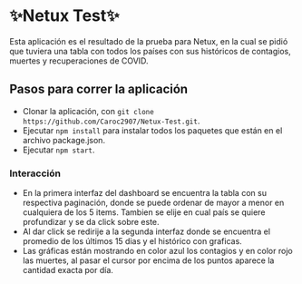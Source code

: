 #  ✨Netux Test✨

Esta aplicación es el resultado de la prueba para Netux, en la cual se pidió que tuviera una tabla con todos los países con sus históricos de contagios, muertes y recuperaciones de COVID.

## Pasos para correr la aplicación

- Clonar la aplicación, con `git clone https://github.com/Caroc2907/Netux-Test.git`.
- Ejecutar `npm install` para instalar todos los paquetes que están en el archivo package.json. 
- Ejecutar `npm start`.

### Interacción
- En la primera interfaz del dashboard se encuentra la tabla con su respectiva paginación, donde se puede ordenar de mayor a menor en cualquiera de los 5 items. Tambien se elije en cual país se quiere profundizar y se da click sobre este.
- Al dar  click se redirije a la segunda interfaz donde se encuentra el promedio de los últimos 15 dias y el histórico con graficas.
- Las gráficas están mostrando en color azul los contagios y en color rojo las muertes, al pasar el cursor por encima de los puntos aparece la cantidad exacta por día.

